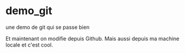 demo_git
========

une demo de git qui se passe bien

Et maintenant on modifie depuis Github.
Mais aussi depuis ma machine locale et c'est cool.
